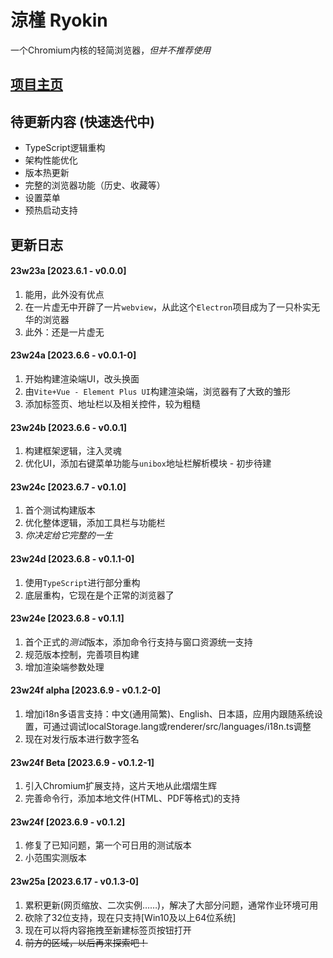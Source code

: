 # 涼槿 Ryokin
一个Chromium内核的轻简浏览器，*但并不推荐使用*

## [项目主页](https://ryokin.qqzhi.cc/)
## 待更新内容 (快速迭代中)

- TypeScript逻辑重构
- 架构性能优化
- 版本热更新
- 完整的浏览器功能（历史、收藏等）
- 设置菜单
- 预热启动支持

## 更新日志

#### 23w23a [2023.6.1 - v0.0.0]

1. 能用，此外没有优点
2. 在一片虚无中开辟了一片`webview`，从此这个`Electron`项目成为了一只朴实无华的浏览器
3. 此外：还是一片虚无

#### 23w24a [2023.6.6 - v0.0.1-0]

1. 开始构建渲染端UI，改头换面
1. 由`Vite+Vue - Element Plus UI`构建渲染端，浏览器有了大致的雏形
2. 添加标签页、地址栏以及相关控件，较为粗糙

#### 23w24b [2023.6.6 - v0.0.1]

1. 构建框架逻辑，注入灵魂
2. 优化UI，添加右键菜单功能与`unibox`地址栏解析模块 - 初步待建

#### 23w24c [2023.6.7 - v0.1.0]

1. 首个测试构建版本
2. 优化整体逻辑，添加工具栏与功能栏
3. *你决定给它完整的一生*

#### 23w24d [2023.6.8 - v0.1.1-0]

1. 使用`TypeScript`进行部分重构
2. 底层重构，它现在是个正常的浏览器了

#### 23w24e [2023.6.8 - v0.1.1]

1. 首个正式的*测试*版本，添加命令行支持与窗口资源统一支持
2. 规范版本控制，完善项目构建
3. 增加渲染端参数处理

#### 23w24f alpha [2023.6.9 - v0.1.2-0]

1. 增加i18n多语言支持：中文(通用简繁)、English、日本語，应用内跟随系统设置，可通过调试localStorage.lang或renderer/src/languages/i18n.ts调整
2. 现在对发行版本进行数字签名

#### 23w24f Beta [2023.6.9 - v0.1.2-1]

1. 引入Chromium扩展支持，这片天地从此熠熠生辉
2. 完善命令行，添加本地文件(HTML、PDF等格式)的支持

#### 23w24f [2023.6.9 - v0.1.2]

1. 修复了已知问题，第一个可日用的测试版本
2. 小范围实测版本

#### 23w25a [2023.6.17 - v0.1.3-0]

1. 累积更新(网页缩放、二次实例……)，解决了大部分问题，通常作业环境可用
2. 砍除了32位支持，现在只支持[Win10及以上64位系统]
3. 现在可以将内容拖拽至新建标签页按钮打开
4. ~~前方的区域，以后再来探索吧！~~
